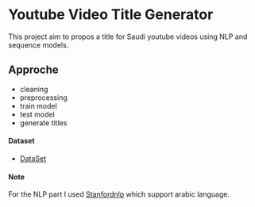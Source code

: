 # Youtube Video Title Generator

This project aim to propos a title for Saudi youtube videos using  NLP and sequence models.


 

## Approche 

- cleaning
- preprocessing
- train model
- test model
- generate titles


#### Dataset
- [DataSet](https://www.kaggle.com/bodoral/trending-youtube-video)

#### Note
For the NLP part I used [Stanfordnlp](https://stanfordnlp.github.io/stanfordnlp/) which support arabic language.
